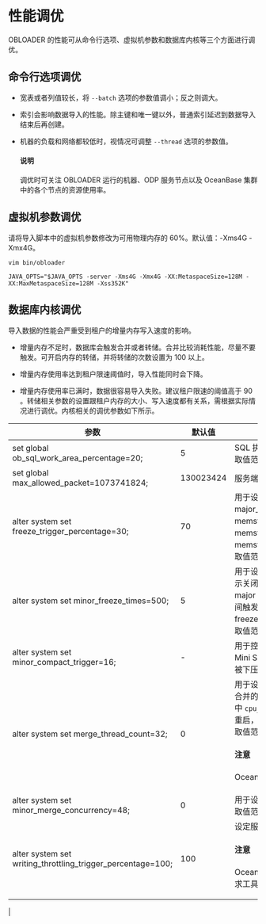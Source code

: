 性能调优 
=========================

OBLOADER 的性能可从命令行选项、虚拟机参数和数据库内核等三个方面进行调优。

命令行选项调优 
----------------------------

* 宽表或者列值较长，将 `--batch` 选项的参数值调小；反之则调大。
* 索引会影响数据导入的性能。除主键和唯一键以外，普通索引延迟到数据导入结束后再创建。
* 机器的负载和网络都较低时，视情况可调整 `--thread` 选项的参数值。

  <main id="notice" type='explain'>
    <h4>说明</h4>
    <p>调优时可关注 OBLOADER 运行的机器、ODP 服务节点以及 OceanBase 集群中的各个节点的资源使用率。</p>
  </main>

虚拟机参数调优 
----------------------------

请将导入脚本中的虚拟机参数修改为可用物理内存的 60%。默认值：-Xms4G -Xmx4G。

```shell
vim bin/obloader

JAVA_OPTS="$JAVA_OPTS -server -Xms4G -Xmx4G -XX:MetaspaceSize=128M -XX:MaxMetaspaceSize=128M -Xss352K"
```

数据库内核调优 
----------------------------

导入数据的性能会严重受到租户的增量内存写入速度的影响。

* 增量内存不足时，数据库会触发合并或者转储。合并比较消耗性能，尽量不要触发。可开启内存的转储，并将转储的次数设置为 100 以上。

  

* 增量内存使用率达到租户限速阈值时，导入性能同时会下降。

  

* 增量内存使用率已满时，数据很容易导入失败。建议租户限速的阈值高于 90 。转储相关参数的设置跟租户内存的大小、写入速度都有关系，需根据实际情况进行调优。内核相关的调优参数如下所示。

  




|                                                   **参数**                                                   |  **默认值**  |                                                                                                                                 **说明**                                                                                                                                 |
|------------------------------------------------------------------------------------------------------------|-----------|------------------------------------------------------------------------------------------------------------------------------------------------------------------------------------------------------------------------------------------------------------------------|
| set global ob_sql_work_area_percentage=20;                                                                 | 5         | SQL 执行过程中的内存占用百分比。<br> 取值范围：[0, 100]。                                                                                                                                                                                                                    |
| set global max_allowed_packet=1073741824;                                                                  | 130023424 | 服务端可接收的最大的网络数据包大小。                                                                                                                                                                                                                                                     |
| alter system set freeze_trigger_percentage=30;                                                             | 70        | 用于设置触发全局冻结的租户使用内存阈值。 major_freeze_trigger_percent=major_freeze 触发阈值 / memstore 容量 其中 memstore 容量是通过配置项 memstore_lmt_percent 计算所得。 计算公式：memstore_lmt_percent=memstore_limit/min_memory。<br> 取值范围：[1, 99]。 |
| alter system set minor_freeze_times=500; | 5         | 用于设置多少次小合并触发一次全局合并。值为 0 时，表示关闭小合并。 内存超过预设限制会触发 minor freeze 或 major freeze，该参数指在连续两次触发 major freeze 之间触发 minor freeze 的次数。0 表示禁止自动触发 minor freeze。<br> 取值范围：[0, 65536)。                                                                   |
| alter system set minor_compact_trigger=16;                                                                  | -         | 用于控制分层转储触发向下一层下压的阈值。 当该层的 Mini SSTable 总数达到设定的阈值时，所有 SSTable 都会被下压到下一层，组成新的 Minor SSTable。                                                                                                                                                             |
| alter system set merge_thread_count=32;                                                                    | 0         | 用于设置每日合并工作的线程数。 该配置项的值为 `0` 时，合并的工作进程数的计算方式为 `min{10,cpu_cnt*0.3}`，其中 `cpu_cnt` 为系统 CPU 的数量。 修改动态参数后，无需重启，即刻生效。<br> 取值范围：[0, 256]。 <main id="notice" type='notice'><h4>注意</h4><p>OceanBase 4.0.0 及之后的版本已弃用该参数。</p></main> |
| alter system set minor_merge_concurrency=48;                                                               | 0         | 用于设置小合并时的并发线程数。<br> 取值范围：[0, 64]。                                                                                                                                                                                                                                        |
| alter system set writing_throttling_trigger_percentage=100;                                                | 100        | 设定服务端内存限流阈值（建议禁止打开服务端限流）。<main id="notice" type='notice'><h4>注意</h4><p>OceanBase 2.2.30 及之后的版本才支持该系统参数，要求工具拥有防导爆能力。</p></main>
  |

